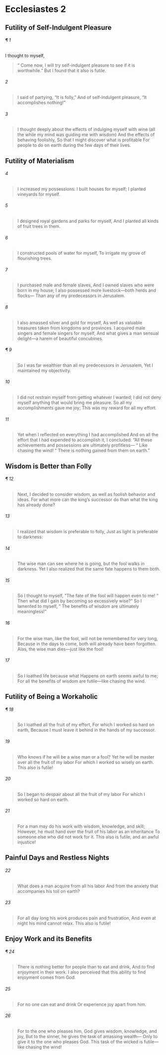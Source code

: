 # Ecclesiastes 2
## Futility of Self-Indulgent Pleasure
###### ¶ 1
I thought to myself,
>  “ Come now, I will try self-indulgent pleasure to see if it is worthwhile.”
> But I found that it also is futile.
###### 2
> I said of partying, “It is folly,”
> And of self-indulgent pleasure, “It accomplishes nothing!”
###### 3
> I thought deeply about the effects of indulging myself with wine
> (all the while my mind was guiding me with wisdom)
> And the effects of behaving foolishly,
> So that I might discover what is profitable
> For people to do on earth during the few days of their lives.
## Futility of Materialism
###### 4
> I increased my possessions:
> I built houses for myself;
> I planted vineyards for myself.
###### 5
> I designed royal gardens and parks for myself,
> And I planted all kinds of fruit trees in them.
###### 6
> I constructed pools of water for myself,
> To irrigate my grove of flourishing trees.
###### 7
> I purchased male and female slaves,
> And I owned slaves who were born in my house;
> I also possessed more livestock—both herds and flocks—
> Than any of my predecessors in Jerusalem.
###### 8
> I also amassed silver and gold for myself,
> As well as valuable treasures taken from kingdoms and provinces.
> I acquired male singers and female singers for myself,
> And what gives a man sensual delight—a harem of beautiful concubines.
###### ¶ 9
> So I was far wealthier than all my predecessors in Jerusalem,
> Yet I maintained my objectivity.
###### 10
> I did not restrain myself from getting whatever I wanted;
> I did not deny myself anything that would bring me pleasure.
> So all my accomplishments gave me joy;
> This was my reward for all my effort.
###### 11
> Yet when I reflected on everything I had accomplished
> And on all the effort that I had expended to accomplish it,
> I concluded: “All these achievements and possessions are ultimately profitless—
>  “ Like chasing the wind!
>  “ There is nothing gained from them on earth.”
## Wisdom is Better than Folly
###### ¶ 12
> Next, I decided to consider wisdom, as well as foolish behavior and ideas.
> For what more can the king’s successor do than what the king has already done?
###### 13
> I realized that wisdom is preferable to folly,
> Just as light is preferable to darkness:
###### 14
> The wise man can see where he is going, but the fool walks in darkness.
> Yet I also realized that the same fate happens to them both.
###### 15
> So I thought to myself, “The fate of the fool will happen even to me!
>  “ Then what did I gain by becoming so excessively wise?”
> So I lamented to myself,
>  “ The benefits of wisdom are ultimately meaningless!”
###### 16
> For the wise man, like the fool, will not be remembered for very long,
> Because in the days to come, both will already have been forgotten.
> Alas, the wise man dies—just like the fool!
###### 17
> So I loathed life because what
> Happens on earth seems awful to me;
> For all the benefits of wisdom are futile—like chasing the wind.
## Futility of Being a Workaholic
###### ¶ 18
> So I loathed all the fruit of my effort,
> For which I worked so hard on earth,
> Because I must leave it behind in the hands of my successor.
###### 19
> Who knows if he will be a wise man or a fool?
> Yet he will be master over all the fruit of my labor
> For which I worked so wisely on earth.
> This also is futile!
###### 20
> So I began to despair about all the fruit of my labor
> For which I worked so hard on earth.
###### 21
> For a man may do his work with wisdom, knowledge, and skill;
> However, he must hand over the fruit of his labor as an inheritance
> To someone else who did not work for it.
> This also is futile, and an awful injustice!
## Painful Days and Restless Nights
###### 22
> What does a man acquire from all his labor
> And from the anxiety that accompanies his toil on earth?
###### 23
> For all day long his work produces pain and frustration,
> And even at night his mind cannot relax.
> This also is futile!
## Enjoy Work and its Benefits
###### ¶ 24
> There is nothing better for people than to eat and drink,
> And to find enjoyment in their work.
> I also perceived that this ability to find enjoyment comes from God.
###### 25
> For no one can eat and drink
> Or experience joy apart from him.
###### 26
> For to the one who pleases him, God gives wisdom, knowledge, and joy,
> But to the sinner, he gives the task of amassing wealth—
> Only to give it to the one who pleases God.
> This task of the wicked is futile—like chasing the wind!
